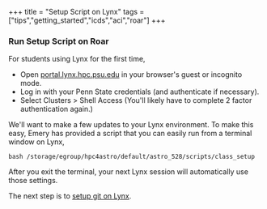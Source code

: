 +++
title = "Setup Script on Lynx"
tags = ["tips","getting_started","icds","aci","roar"]
+++

### Run Setup Script on Roar

For students using Lynx for the first time,
- Open [portal.lynx.hpc.psu.edu](https://portal.lynx.hpc.psu.edu/) in your browser's guest or incognito mode.
- Log in with your Penn State credentials (and authenticate if necessary).
- Select Clusters > Shell Access (You'll likely have to complete 2 factor authentication again.)

We'll want to make a few updates to your Lynx environment.  To make this easy, Emery has provided a script that you can easily run from a terminal window on Lynx,
```shell
bash /storage/egroup/hpc4astro/default/astro_528/scripts/class_setup
```
<!--
If you’re curious, this will update your .bashrc startup script so that it automatically loads a module (so software for the course is in your path; `module use /storage/group/RISE/sw7/modules`), and move your .julia and .conda directories from the home filesystem to the work filesystem (since those can get rather large).  
-->
<!--
If you already have customized your Roar environment for your research, then you may want to look at the script and make changes incrementally, so you don’t accidentally break something.
-->
<!--
If something does break, you can run `/storage/group/RISE/classroom/astro_528/scripts/class_setup restore` to undo the setup changes above.  
-->
After you exit the terminal, your next Lynx session will automatically use those settings.


The next step is to [setup git on Lynx](../git).

<!-- No longer required for Roar Collab
Now you're ready to move on to [starting ](../sshkeys/)
-->

